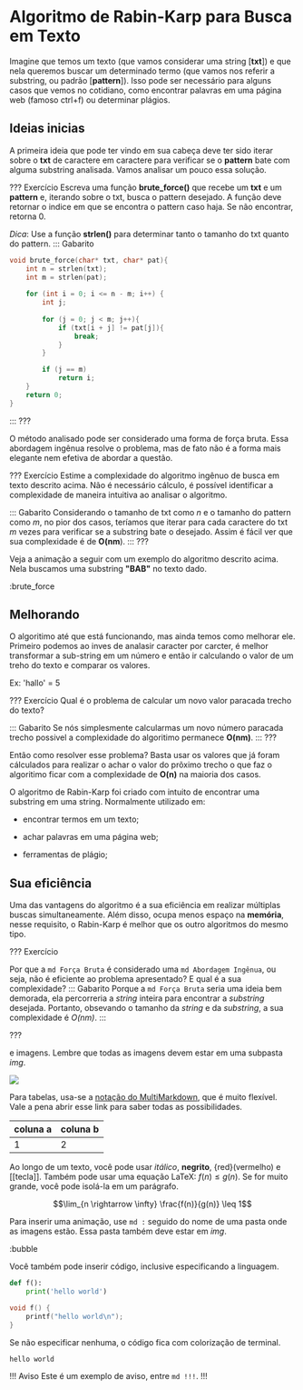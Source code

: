 Algoritmo de Rabin-Karp para Busca em Texto
======

Imagine que temos um texto (que vamos considerar uma string [**txt**]) e que nela queremos buscar um determinado termo (que vamos
nos referir a substring, ou padrão [**pattern**]). Isso pode ser necessário para alguns casos que vemos no cotidiano, 
como encontrar palavras em uma página web (famoso ctrl+f) ou determinar plágios.

Ideias inicias
---------
A primeira ideia que pode ter vindo em sua cabeça deve ter sido iterar sobre o **txt** de caractere em caractere para verificar se o **pattern** bate com alguma substring analisada. Vamos analisar um pouco essa solução.

??? Exercício 
Escreva uma função **brute_force()** que recebe um **txt** e um **pattern** e, iterando sobre o txt, busca o pattern desejado.
A função deve retornar o indice em que se encontra o pattern caso haja. Se não encontrar, retorna 0.

*Dica*: Use a função **strlen()** para determinar tanto o tamanho do txt quanto do pattern.
::: Gabarito
``` c
void brute_force(char* txt, char* pat){
    int n = strlen(txt);
    int m = strlen(pat);
 
    for (int i = 0; i <= n - m; i++) {
        int j;
 
        for (j = 0; j < m; j++){
            if (txt[i + j] != pat[j]){
                break;
            }
        }

        if (j == m)
            return i;
    }
    return 0;
}
```
:::
???

O método analisado pode ser considerado uma forma de força bruta. Essa abordagem ingênua resolve o problema, mas de fato não é 
a forma mais elegante nem efetiva de abordar a questão.

??? Exercício 
Estime a complexidade do algoritmo ingênuo de busca em texto descrito acima. Não é necessário cálculo, é possível identificar
a complexidade de maneira intuitiva ao analisar o algoritmo.

::: Gabarito
Considerando o tamanho de txt como *n* e o tamanho do pattern como *m*, no pior dos casos, teríamos que iterar para cada caractere
do txt *m* vezes para verificar se a substring bate o desejado. Assim é fácil ver que sua complexidade é de **O(nm**).
:::
???

Veja a animação a seguir com um exemplo do algoritmo descrito acima. Nela buscamos uma substring **"BAB"** no texto dado.

:brute_force 

Melhorando
---------

O algoritimo até que está funcionando, mas ainda temos como melhorar ele. Primeiro podemos ao inves de analasir caracter por carcter, é melhor transformar a sub-string em um número e então ir calculando o valor de um treho do texto e comparar os valores.

Ex: 'hallo' = 5

??? Exercício
Qual é o problema de calcular um novo valor paracada trecho do texto?

::: Gabarito
Se nós simplesmente calcularmas um novo número paracada trecho possivel a complexidade do algoritimo permanece **O(nm)**.
:::
???

Então como resolver esse problema? Basta usar os valores que já foram cálculados para realizar o achar o valor do prõximo trecho o que faz o algoritimo ficar com a complexidade de **O(n)** na maioria dos casos.

O algoritmo de Rabin-Karp foi criado com intuito de encontrar uma substring em uma string.
Normalmente utilizado em:

* encontrar termos em um texto;

* achar palavras em uma página web;

* ferramentas de plágio;

Sua eficiência
---------
Uma das vantagens do algoritmo é a sua eficiência em realizar múltiplas buscas simultaneamente. Além disso, ocupa menos espaço na **memória**, nesse requisito, o Rabin-Karp é melhor que os outro algoritmos do mesmo tipo. 


??? Exercício 

Por que a `md Força Bruta` é considerado uma `md Abordagem Ingênua`, ou seja, não é eficiente ao problema apresentado?
E qual é a sua complexidade?
::: Gabarito
Porque a `md Força Bruta` seria uma ideia bem demorada, ela percorreria a *string* inteira para encontrar a *substring* desejada. Portanto, obsevando o tamanho da *string* e da *substring*, a sua complexidade é *O(nm)*.
:::

???


e imagens. Lembre que todas as imagens devem estar em uma subpasta *img*.

![](logo.png)

Para tabelas, usa-se a [notação do
MultiMarkdown](https://fletcher.github.io/MultiMarkdown-6/syntax/tables.html),
que é muito flexível. Vale a pena abrir esse link para saber todas as
possibilidades.

| coluna a | coluna b |
|----------|----------|
| 1        | 2        |

Ao longo de um texto, você pode usar *itálico*, **negrito**, {red}(vermelho) e
[[tecla]]. Também pode usar uma equação LaTeX: $f(n) \leq g(n)$. Se for muito
grande, você pode isolá-la em um parágrafo.

$$\lim_{n \rightarrow \infty} \frac{f(n)}{g(n)} \leq 1$$

Para inserir uma animação, use `md :` seguido do nome de uma pasta onde as
imagens estão. Essa pasta também deve estar em *img*.

:bubble



Você também pode inserir código, inclusive especificando a linguagem.

``` py
def f():
    print('hello world')
```

``` c
void f() {
    printf("hello world\n");
}
```

Se não especificar nenhuma, o código fica com colorização de terminal.

```
hello world
```


!!! Aviso
Este é um exemplo de aviso, entre `md !!!`.
!!!